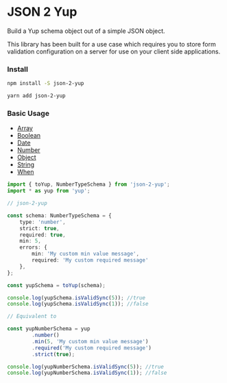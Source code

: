 # JSON 2 Yup

Build a Yup schema object out of  a simple JSON object.

This library has been built for a use case which requires you to store form validation configuration on a server for use on your client side applications.

### Install

```sh
npm install -S json-2-yup

yarn add json-2-yup
```

### Basic Usage

- [Array](docs/array.md)
- [Boolean](docs/boolean.md)
- [Date](docs/date.md)
- [Number](docs/number.md)
- [Object](docs/object.md)
- [String](docs/string.md)
- [When](docs/when.md)

```typescript
import { toYup, NumberTypeSchema } from 'json-2-yup';
import * as yup from 'yup';

// json-2-yup

const schema: NumberTypeSchema = {
    type: 'number',
    strict: true,
    required: true,
    min: 5,
    errors: {
        min: 'My custom min value message',
        required: 'My custom required message'
    },
};

const yupSchema = toYup(schema);

console.log(yupSchema.isValidSync(5)); //true
console.log(yupSchema.isValidSync(1)); //false

// Equivalent to 

const yupNumberSchema = yup
        .number()
        .min(5, 'My custom min value message')
        .required('My custom required message')
        .strict(true);

console.log(yupNumberSchema.isValidSync(5)); //true
console.log(yupNumberSchema.isValidSync(1)); //false
```